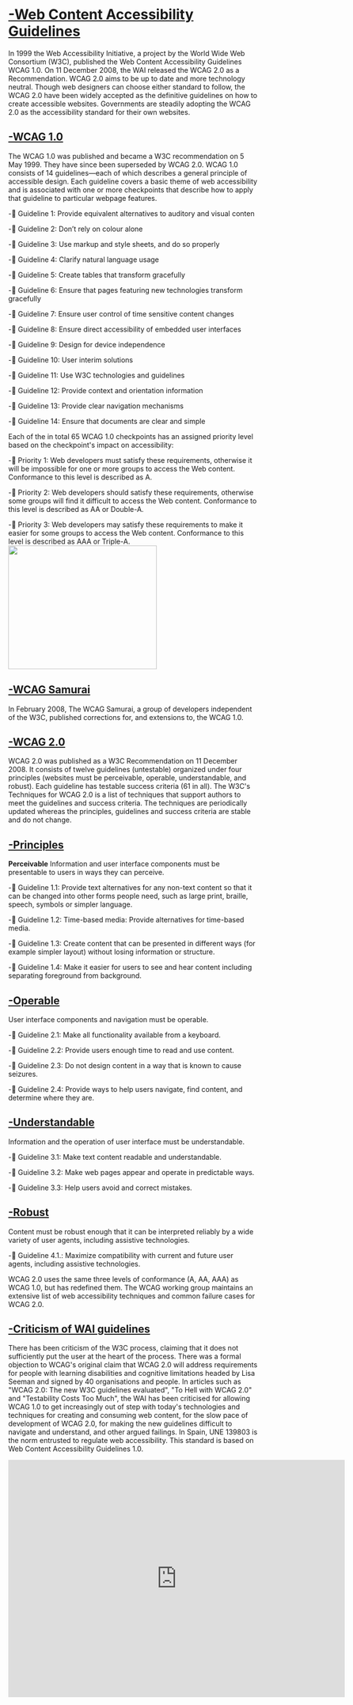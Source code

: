   <H1> <u> <strong> -Web Content Accessibility Guidelines </strong>  </u> </H1>   


In 1999 the Web Accessibility Initiative, a project by the World Wide Web
Consortium (W3C), published the Web Content Accessibility Guidelines WCAG 1.0.
On 11 December 2008, the WAI released the WCAG 2.0 as a Recommendation. WCAG
2.0 aims to be up to date and more technology neutral. Though web designers can choose
either standard to follow, the WCAG 2.0 have been widely accepted as the definitive
guidelines on how to create accessible websites. Governments are steadily adopting the
WCAG 2.0 as the accessibility standard for their own websites.


 <H2> <u> <strong>-WCAG 1.0 </strong> </u> </H2>  



The WCAG 1.0 was published and became a W3C recommendation on 5 May 1999. They
have since been superseded by WCAG 2.0.
WCAG 1.0 consists of 14 guidelines—each of which describes a general principle of
accessible design. Each guideline covers a basic theme of web accessibility and is
associated with one or more checkpoints that describe how to apply that guideline to
particular webpage features.


- Guideline 1: Provide equivalent alternatives to auditory and visual conten

- Guideline 2: Don’t rely on colour alone

- Guideline 3: Use markup and style sheets, and do so properly

- Guideline 4: Clarify natural language usage

- Guideline 5: Create tables that transform gracefully

- Guideline 6: Ensure that pages featuring new technologies transform gracefully

- Guideline 7: Ensure user control of time sensitive content changes

- Guideline 8: Ensure direct accessibility of embedded user interfaces

- Guideline 9: Design for device independence

- Guideline 10: User interim solutions

- Guideline 11: Use W3C technologies and guidelines

- Guideline 12: Provide context and orientation information

- Guideline 13: Provide clear navigation mechanisms

- Guideline 14: Ensure that documents are clear and simple

Each of the in total 65 WCAG 1.0 checkpoints has an assigned priority level based on the
checkpoint's impact on accessibility:

- Priority 1: Web developers must satisfy these requirements, otherwise it will be
impossible for one or more groups to access the Web content. Conformance to this
level is described as A.

- Priority 2: Web developers should satisfy these requirements, otherwise some
groups will find it difficult to access the Web content. Conformance to this level is
described as AA or Double-A.

- Priority 3: Web developers may satisfy these requirements to make it easier for
some groups to access the Web content. Conformance to this level is described
as AAA or Triple-A.
 <img src="https://www.researchgate.net/profile/Cara-Peters/publication/40999165/figure/tbl2/AS:668268792659991@1536339104935/Guidelines-number-and-sample-checkpoints-for-WCAG-10-3.png" width="300" height="250">

  <H2> <u> <strong>-WCAG Samurai </strong> </u> </H2>

In February 2008, The WCAG Samurai, a group of developers independent of the W3C,
published corrections for, and extensions to, the WCAG 1.0.


 <H2> <u> <strong>-WCAG 2.0</strong>  </u> </H2>

WCAG 2.0 was published as a W3C Recommendation on 11 December 2008. It consists of
twelve guidelines (untestable) organized under four principles (websites must
be perceivable, operable, understandable, and robust). Each guideline has testable
success criteria (61 in all). The W3C's Techniques for WCAG 2.0 is a list of techniques that
support authors to meet the guidelines and success criteria. The techniques are
periodically updated whereas the principles, guidelines and success criteria are stable and
do not change.


  <H2> <u> <strong>-Principles</strong> </u> </H2>

<strong>Perceivable</strong>
Information and user interface components must be presentable to users in ways they can
perceive.


- Guideline 1.1: Provide text alternatives for any non-text content so that it can be
changed into other forms people need, such as large print, braille, speech, symbols or
simpler language.

- Guideline 1.2: Time-based media: Provide alternatives for time-based media.

- Guideline 1.3: Create content that can be presented in different ways (for example
simpler layout) without losing information or structure.

- Guideline 1.4: Make it easier for users to see and hear content including separating
foreground from background.

 <H2> <u> <strong>-Operable</strong> </u> </H2>

User interface components and navigation must be operable.

- Guideline 2.1: Make all functionality available from a keyboard.

- Guideline 2.2: Provide users enough time to read and use content.

- Guideline 2.3: Do not design content in a way that is known to cause seizures.

- Guideline 2.4: Provide ways to help users navigate, find content, and determine
where they are.

 <H2> <u> <strong>-Understandable</strong> </u> </H2>

Information and the operation of user interface must be understandable.

- Guideline 3.1: Make text content readable and understandable.

- Guideline 3.2: Make web pages appear and operate in predictable ways.

- Guideline 3.3: Help users avoid and correct mistakes.

 <H2> <u> <strong>-Robust</strong> </u> </H2>

Content must be robust enough that it can be interpreted reliably by a wide variety of user
agents, including assistive technologies.

- Guideline 4.1.: Maximize compatibility with current and future user agents, including
assistive technologies.

WCAG 2.0 uses the same three levels of conformance (A, AA, AAA) as WCAG 1.0, but has
redefined them. The WCAG working group maintains an extensive list of web accessibility
techniques and common failure cases for WCAG 2.0.


 <H2> <u> <strong>-Criticism of WAI guidelines</strong>  </u> </H2>


There has been criticism of the W3C process, claiming that it does not sufficiently put the
user at the heart of the process. There was a formal objection to WCAG's original claim that
WCAG 2.0 will address requirements for people with learning disabilities and cognitive
limitations headed by Lisa Seeman and signed by 40 organisations and people. In articles
such as "WCAG 2.0: The new W3C guidelines evaluated", "To Hell with WCAG 2.0" and
"Testability Costs Too Much", the WAI has been criticised for allowing WCAG 1.0 to get
increasingly out of step with today's technologies and techniques for creating and
consuming web content, for the slow pace of development of WCAG 2.0, for making the
new guidelines difficult to navigate and understand, and other argued failings.
In Spain, UNE 139803 is the norm entrusted to regulate web accessibility. This standard is
based on Web Content Accessibility Guidelines 1.0.




<iframe width="680" height="480" src="https://www.youtube.com/embed/b3QCe8GD40c" title="YouTube video player" frameborder="0" allow="accelerometer; autoplay; clipboard-write; encrypted-media; gyroscope; picture-in-picture" allowfullscreen></iframe>





